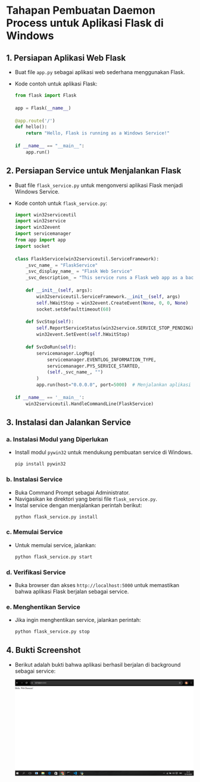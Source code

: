 # Tahapan Pembuatan Daemon Process untuk Aplikasi Flask di Windows

## 1. Persiapan Aplikasi Web Flask
   - Buat file `app.py` sebagai aplikasi web sederhana menggunakan Flask.
   - Kode contoh untuk aplikasi Flask:

     ```python
     from flask import Flask

     app = Flask(__name__)

     @app.route('/')
     def hello():
         return "Hello, Flask is running as a Windows Service!"

     if __name__ == "__main__":
         app.run()
     ```

## 2. Persiapan Service untuk Menjalankan Flask
   - Buat file `flask_service.py` untuk mengonversi aplikasi Flask menjadi Windows Service.

   - Kode contoh untuk `flask_service.py`:

     ```python
     import win32serviceutil
     import win32service
     import win32event
     import servicemanager
     from app import app
     import socket

     class FlaskService(win32serviceutil.ServiceFramework):
         _svc_name_ = "FlaskService"
         _svc_display_name_ = "Flask Web Service"
         _svc_description_ = "This service runs a Flask web app as a background service."

         def __init__(self, args):
             win32serviceutil.ServiceFramework.__init__(self, args)
             self.hWaitStop = win32event.CreateEvent(None, 0, 0, None)
             socket.setdefaulttimeout(60)

         def SvcStop(self):
             self.ReportServiceStatus(win32service.SERVICE_STOP_PENDING)
             win32event.SetEvent(self.hWaitStop)

         def SvcDoRun(self):
             servicemanager.LogMsg(
                 servicemanager.EVENTLOG_INFORMATION_TYPE,
                 servicemanager.PYS_SERVICE_STARTED,
                 (self._svc_name_, "")
             )
             app.run(host="0.0.0.0", port=5000)  # Menjalankan aplikasi Flask

     if __name__ == '__main__':
         win32serviceutil.HandleCommandLine(FlaskService)
     ```

## 3. Instalasi dan Jalankan Service

### a. Instalasi Modul yang Diperlukan
   - Install modul `pywin32` untuk mendukung pembuatan service di Windows.
     ```bash
     pip install pywin32
     ```

### b. Instalasi Service
   - Buka Command Prompt sebagai Administrator.
   - Navigasikan ke direktori yang berisi file `flask_service.py`.
   - Instal service dengan menjalankan perintah berikut:
     ```cmd
     python flask_service.py install
     ```

### c. Memulai Service
   - Untuk memulai service, jalankan:
     ```cmd
     python flask_service.py start
     ```

### d. Verifikasi Service
   - Buka browser dan akses `http://localhost:5000` untuk memastikan bahwa aplikasi Flask berjalan sebagai service.

### e. Menghentikan Service
   - Jika ingin menghentikan service, jalankan perintah:
     ```cmd
     python flask_service.py stop
     ```

## 4. Bukti Screenshot
   - Berikut adalah bukti bahwa aplikasi berhasil berjalan di background sebagai service:

     ![Screenshot Aplikasi Berjalan](screenshots/screenshot_app_running.png)
